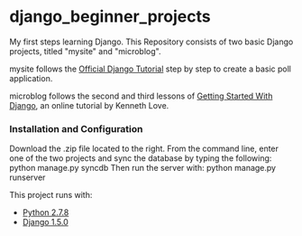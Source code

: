 django_beginner_projects
========================

My first steps learning Django.
This Repository consists of two basic Django projects, titled "mysite" and "microblog".

mysite follows the <a href="https://docs.djangoproject.com/en/1.6/intro/tutorial01/">Official Django Tutorial</a> step by step to create a basic poll application.

microblog follows the second and third lessons of <a href="http://gettingstartedwithdjango.com/en/lessons/microblog-kitchen-sink/">Getting Started With Django</a>, an online tutorial by Kenneth Love.

<h3>Installation and Configuration</h3>
Download the .zip file located to the right. From the command line, enter one of the two projects and sync the database by typing the following: 
    python manage.py syncdb 
Then run the server with: 
    python manage.py runserver

This project runs with:
<ul>
    <li><a href="https://www.python.org/downloads/">Python 2.7.8</a></li>
    <li><a href="https://www.djangoproject.com/download/">Django 1.5.0</a></li>
</ul>
